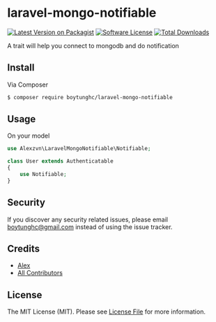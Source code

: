 # laravel-mongo-notifiable

[![Latest Version on Packagist][ico-version]][link-packagist]
[![Software License][ico-license]](LICENSE.md)
[![Total Downloads][ico-downloads]][link-downloads]

A trait will help you connect to mongodb and do notification

## Install

Via Composer

``` bash
$ composer require boytunghc/laravel-mongo-notifiable
```

## Usage

On your model

``` php
use Alexzvn\LaravelMongoNotifiable\Notifiable;

class User extends Authenticatable
{
    use Notifiable;
}
```

## Security

If you discover any security related issues, please email boytunghc@gmail.com instead of using the issue tracker.

## Credits

- [Alex][link-author]
- [All Contributors][link-contributors]

## License

The MIT License (MIT). Please see [License File](LICENSE.md) for more information.

[ico-version]: https://img.shields.io/packagist/v/boytunghc/laravel-mongo-notifiable.svg?style=flat-square
[ico-license]: https://img.shields.io/badge/license-MIT-brightgreen.svg?style=flat-square
[ico-downloads]: https://img.shields.io/packagist/dt/boytunghc/laravel-mongo-notifiable.svg?style=flat-square

[link-packagist]: https://packagist.org/packages/alexzvn/laravel-mongo-notifiable
[link-downloads]: https://packagist.org/packages/alexzvn/laravel-mongo-notifiable
[link-author]: https://github.com/alexzvn
[link-contributors]: ../../contributors
